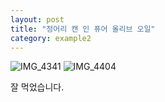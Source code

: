 ```yaml
---
layout: post
title: "정어리 캔 인 퓨어 올리브 오일"
category: example2
---
```


![IMG_4341](https://user-images.githubusercontent.com/81041256/111912264-326dd980-8aac-11eb-8d24-552f8725e724.JPG)
![IMG_4404](https://user-images.githubusercontent.com/81041256/111912274-36016080-8aac-11eb-9cbc-efa936248327.JPG)

잘 먹었습니다.
